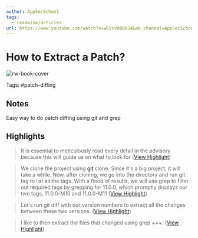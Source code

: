 ```yaml
---
author: AppSecSchool
tags:
  - readwise/articles
url: https://www.youtube.com/watch?v=wEVcv88BoJ4&ab_channel=AppSecSchool
---
```

# How to Extract a Patch?

![rw-book-cover](https://i.ytimg.com/vi/wEVcv88BoJ4/maxresdefault.jpg)

Tags: #patch-diffing 

## Notes
Easy way to do patch diffing using git and grep

## Highlights

> It is essential to meticulously read every detail in the advisory because this will guide us on what to look for ([View Highlight](https://read.readwise.io/read/01hb3kvbyzh1sm82haweeq4kpy))

> We clone the project using [git](../../Dev,%20ICT%20&%20Cybersec/Tools/git.md) clone. Since it's a big project, it will take a while. Now, after cloning, we go into the directory and run git tag to list all the tags. With a flood of results, we will use grep to filter out required tags by grepping for 11.0.0, which promptly displays our two tags, 11.0.0-M10 and 11.0.0-M11 ([View Highlight](https://read.readwise.io/read/01hb3kxrgbmve89we7e17qqxvx))

> Let's run git diff with our version numbers to extract all the changes between these two versions. ([View Highlight](https://read.readwise.io/read/01hb3kyep39pvka38bj8fpfpym))

> I like to then extract the files that changed using grep +++. ([View Highlight](https://read.readwise.io/read/01hb3kzjk66esweyv9qvq0nqzb))

